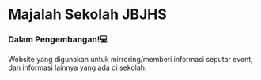 # Majalah Sekolah JBJHS
### Dalam Pengembangan!💻
Website yang digunakan untuk mirroring/memberi informasi seputar event, dan informasi lainnya yang ada di sekolah.
